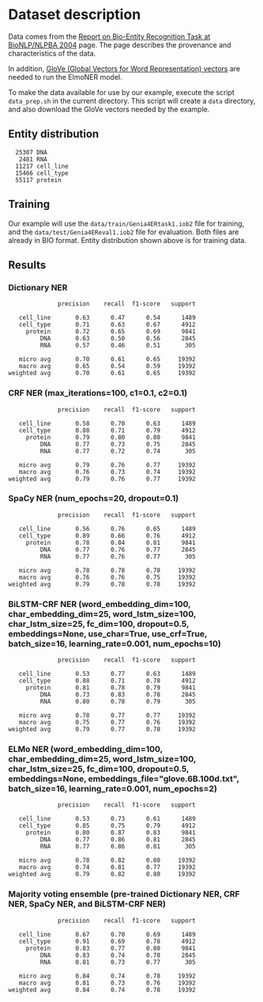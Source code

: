 # Dataset description

Data comes from the [Report on Bio-Entity Recognition Task at BioNLP/NLPBA 2004](http://www.nactem.ac.uk/tsujii/GENIA/ERtask/report.html) page. The page describes the provenance and characteristics of the data. 

In addition, [GloVe (Global Vectors for Word Representation) vectors](https://nlp.stanford.edu/projects/glove/) are needed to run the ElmoNER model.

To make the data available for use by our example, execute the script `data_prep.sh` in the current directory. This script will create a `data` directory, and also download the GloVe vectors needed by the example.

## Entity distribution

```
  25307 DNA
   2481 RNA
  11217 cell_line
  15466 cell_type
  55117 protein
```

## Training

Our example will use the `data/train/Genia4ERtask1.iob2` file for training, and the `data/test/Genia4EReval1.iob2` file for evaluation. Both files are already in BIO format. Entity distribution shown above is for training data.

## Results

### Dictionary NER

```
              precision    recall  f1-score   support

   cell_line       0.63      0.47      0.54      1489
   cell_type       0.71      0.63      0.67      4912
     protein       0.72      0.65      0.69      9841
         DNA       0.63      0.50      0.56      2845
         RNA       0.57      0.46      0.51       305

   micro avg       0.70      0.61      0.65     19392
   macro avg       0.65      0.54      0.59     19392
weighted avg       0.70      0.61      0.65     19392
```

### CRF NER (max_iterations=100, c1=0.1, c2=0.1)

```
              precision    recall  f1-score   support

   cell_line       0.58      0.70      0.63      1489
   cell_type       0.88      0.71      0.79      4912
     protein       0.79      0.80      0.80      9841
         DNA       0.77      0.73      0.75      2845
         RNA       0.77      0.72      0.74       305

   micro avg       0.79      0.76      0.77     19392
   macro avg       0.76      0.73      0.74     19392
weighted avg       0.79      0.76      0.77     19392
```

### SpaCy NER (num_epochs=20, dropout=0.1)

```
              precision    recall  f1-score   support

   cell_line       0.56      0.76      0.65      1489
   cell_type       0.89      0.66      0.76      4912
     protein       0.78      0.84      0.81      9841
         DNA       0.77      0.76      0.77      2845
         RNA       0.77      0.76      0.77       305

   micro avg       0.78      0.78      0.78     19392
   macro avg       0.76      0.76      0.75     19392
weighted avg       0.79      0.78      0.78     19392
```

### BiLSTM-CRF NER (word_embedding_dim=100, char_embedding_dim=25, word_lstm_size=100, char_lstm_size=25, fc_dim=100, dropout=0.5, embeddings=None, use_char=True, use_crf=True, batch_size=16, learning_rate=0.001, num_epochs=10)

```
              precision    recall  f1-score   support

   cell_line       0.53      0.77      0.63      1489
   cell_type       0.88      0.71      0.78      4912
     protein       0.81      0.78      0.79      9841
         DNA       0.73      0.83      0.78      2845
         RNA       0.80      0.78      0.79       305

   micro avg       0.78      0.77      0.77     19392
   macro avg       0.75      0.77      0.76     19392
weighted avg       0.79      0.77      0.78     19392
```

### ELMo NER (word_embedding_dim=100, char_embedding_dim=25, word_lstm_size=100, char_lstm_size=25, fc_dim=100, dropout=0.5, embeddings=None, embeddings_file="glove.6B.100d.txt", batch_size=16, learning_rate=0.001, num_epochs=2)

```
              precision    recall  f1-score   support

   cell_line       0.53      0.73      0.61      1489
   cell_type       0.85      0.75      0.79      4912
     protein       0.80      0.87      0.83      9841
         DNA       0.77      0.86      0.81      2845
         RNA       0.77      0.86      0.81       305

   micro avg       0.78      0.82      0.80     19392
   macro avg       0.74      0.81      0.77     19392
weighted avg       0.79      0.82      0.80     19392
```

### Majority voting ensemble (pre-trained Dictionary NER, CRF NER, SpaCy NER, and BiLSTM-CRF NER)

```
              precision    recall  f1-score   support

   cell_line       0.67      0.70      0.69      1489
   cell_type       0.91      0.69      0.78      4912
     protein       0.83      0.77      0.80      9841
         DNA       0.83      0.74      0.78      2845
         RNA       0.81      0.73      0.77       305

   micro avg       0.84      0.74      0.78     19392
   macro avg       0.81      0.73      0.76     19392
weighted avg       0.84      0.74      0.78     19392
```
